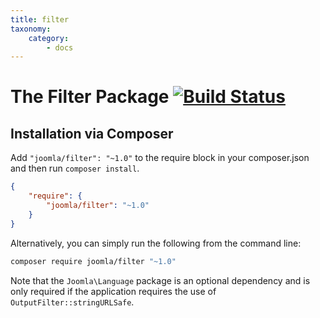 ```yaml
---
title: filter
taxonomy:
    category:
        - docs
---
```


# The Filter Package [![Build Status](https://travis-ci.org/joomla-framework/filter.png?branch=master)](https://travis-ci.org/joomla-framework/filter)


## Installation via Composer

Add `"joomla/filter": "~1.0"` to the require block in your composer.json and then run `composer install`.

```json
{
	"require": {
		"joomla/filter": "~1.0"
	}
}
```

Alternatively, you can simply run the following from the command line:

```sh
composer require joomla/filter "~1.0"
```

Note that the `Joomla\Language` package is an optional dependency and is only required if the application requires the use of `OutputFilter::stringURLSafe`.
